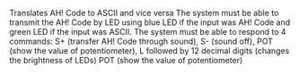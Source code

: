 Translates AH! Code to ASCII and vice versa
The system must be able to transmit the AH! Code by LED using blue LED if the 
input was AH! Code and green LED if the input was ASCII. 
The system must be able to respond to 4 commands: 
S+ (transfer AH! Code through sound), 
S- (sound off), POT (show the value of potentiometer),
L followed by 12 decimal digits (changes the brightness of LEDs)
POT (show the value of potentiometer)

